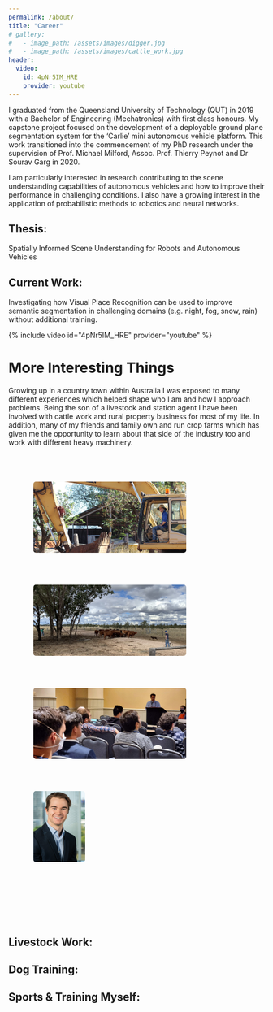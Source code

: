 ```yaml
---
permalink: /about/
title: "Career"
# gallery:
#   - image_path: /assets/images/digger.jpg
#   - image_path: /assets/images/cattle_work.jpg
header:
  video:
    id: 4pNr5IM_HRE
    provider: youtube
---
```

<!-- # Career: -->
I graduated from the Queensland University of Technology (QUT) in 2019 with a Bachelor of Engineering (Mechatronics) with first class honours. My capstone project focused on the development of a deployable ground plane segmentation system for the ‘Carlie’ mini autonomous vehicle platform. This work transitioned into the commencement of my PhD research under the supervision of Prof. Michael Milford, Assoc. Prof. Thierry Peynot and Dr Sourav Garg in 2020.

I am particularly interested in research contributing to the scene understanding capabilities of autonomous vehicles and how to improve their performance in challenging conditions. I also have a growing interest in the application of probabilistic methods to robotics and neural networks.

## Thesis:
Spatially Informed Scene Understanding for Robots and Autonomous Vehicles
## Current Work:
Investigating how Visual Place Recognition can be used to improve semantic segmentation in challenging domains (e.g. night, fog, snow, rain) without additional training.

{% include video id="4pNr5IM_HRE" provider="youtube" %}

# More Interesting Things
Growing up in a country town within Australia I was exposed to many different experiences which helped shape who I am and how I approach problems. Being the son of a livestock and station agent I have been involved with cattle work and rural property business for most of my life. In addition, many of my friends and family own and run crop farms which has given me the opportunity to learn about that side of the industry too and work with different heavy machinery.

<!-- |![Digger](/assets/images/digger.jpg){:class="img-responsive"}|![cows](/assets/images/cattle_work.jpg){:class="img-responsive"}| -->
<!-- {% include gallery caption="This is a sample gallery with **Markdown support**." %} -->

<style>
    .container {
        padding: 40px 5%;
        }
    .heading-text {
        margin-bottom: 2rem;
        font-size: 2rem;
        }
    .heading-text span {
        font-weight: 100;
        }
    ul {
        list-style: none;
        }
    li{
        margin: 1px 0;
        }
    .image-gallery {
        display: flex;
        flex-wrap: wrap;
        gap: 1px;
        }
    .image-gallery > li {
        flex: 1 1 auto; /* or flex: auto; */
        height: 200px;
        cursor: pointer;
        position: relative;
        }
    .image-gallery::after {
        content: "";
        flex-grow: 999;
        }
    .image-gallery li img {
        object-fit: cover;
        width: 70%;
        height: 70%;
        vertical-align: middle;
        border-radius: 5px;
        }
    .image-gallery li:hover .overlay {
        transform: scale(1);
        }
</style>

<div class="container">
  <!-- heading text -->
  <ul class="image-gallery">
    <li>
      <img src="/assets/images/digger.jpg" alt="" />
      <!-- <img src="https://source.unsplash.com/VWcPlbHglYc" alt="" /> -->
      <!-- <div class="overlay"><span>Image title</span></div> -->
    </li>
    <li>
      <img src="/assets/images/cattle_work.jpg" alt="" />
      <!-- <img src="https://source.unsplash.com/e6FMMambeO4" alt="" /> -->
      <!-- <div class="overlay"><span>Image title</span></div> -->
    </li>
    <li>
      <img src="/assets/images/Presenting.jpg" alt="" />
      <!-- <img src="https://source.unsplash.com/e6FMMambeO4" alt="" /> -->
      <!-- <div class="overlay"><span>Image title</span></div> -->
    </li>
    <li>
      <img src="/assets/images/QUT_Day4_Low_Resolution.jpg" alt="" />
      <!-- <img src="https://source.unsplash.com/e6FMMambeO4" alt="" /> -->
      <!-- <div class="overlay"><span>Image title</span></div> -->
    </li>
  </ul>
</div>

## Livestock Work:

## Dog Training:

## Sports & Training Myself: